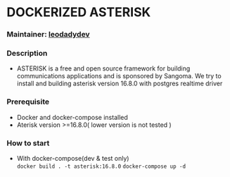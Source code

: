 # DOCKERIZED ASTERISK

### Maintainer: [leodadydev](https://github.com/leodaddydev)

### Description
- ASTERISK is a free and open source framework for building communications applications and is sponsored by Sangoma. We try to install and building asterisk version 16.8.0 with postgres realtime driver

### Prerequisite
 - Docker and docker-compose installed
 - Aterisk version >=16.8.0( lower version is not tested )

### How to start
- With docker-compose(dev & test only) <br />
  `docker build . -t asterisk:16.8.0`
  `docker-compose up -d`